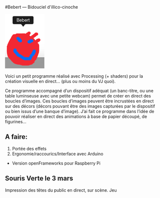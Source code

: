 #Bebert — Bidouciel d'illico-cinoche

![GitHub Logo](logoCap.png)

Voici un petit programme réalisé avec Processing (+ shaders) pour la création visuelle en direct… (plus ou moins du VJ quoi). 

Ce programme accompagné d’un dispositif adéquat (un banc-titre, ou une table luminseuse avec une petite webcam) permet de créer en direct des boucles d’images. Ces boucles d’images peuvent être incrustées en direct sur des décors (décors pouvant être des images capturées par le dispositif ou bien issus d’une banque d’image).
J’ai fait ce programme dans l’idée de pouvoir réaliser en direct des animations à base de papier découpé, de figurines…

## A faire:

1) Portée des effets
2) Ergonomie/raccourics/Interface avec Arduino
+ Version openFrameworks pour Raspberry Pi


## Souris Verte le 3 mars

Impression des têtes du public en direct, sur scène. Jeu 